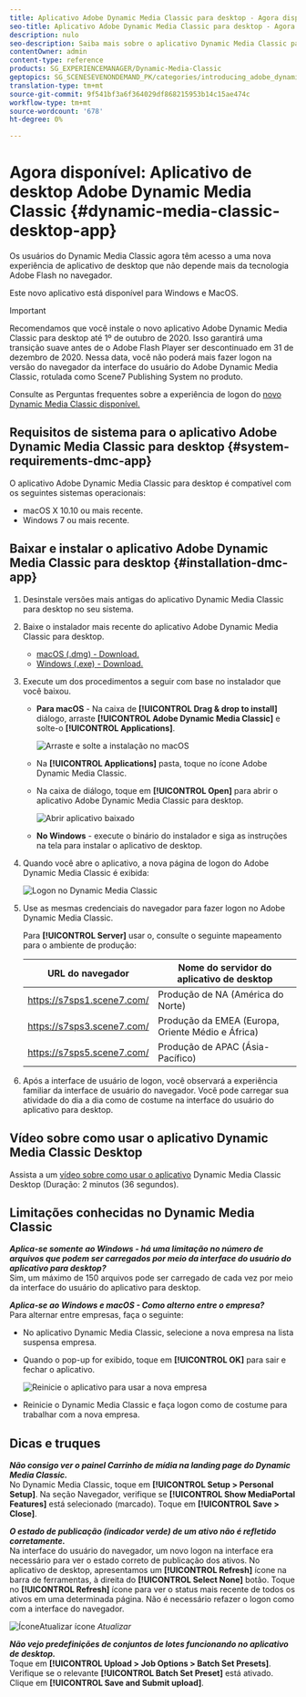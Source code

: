 ```yaml
---
title: Aplicativo Adobe Dynamic Media Classic para desktop - Agora disponível
seo-title: Aplicativo Adobe Dynamic Media Classic para desktop - Agora disponível
description: nulo
seo-description: Saiba mais sobre o aplicativo Dynamic Media Classic para desktop.
contentOwner: admin
content-type: reference
products: SG_EXPERIENCEMANAGER/Dynamic-Media-Classic
geptopics: SG_SCENESEVENONDEMAND_PK/categories/introducing_adobe_dynamic_media_classic
translation-type: tm+mt
source-git-commit: 9f541bf3a6f364029df868215953b14c15ae474c
workflow-type: tm+mt
source-wordcount: '678'
ht-degree: 0%

---
```



# Agora disponível: Aplicativo de desktop Adobe Dynamic Media Classic {#dynamic-media-classic-desktop-app}

Os usuários do Dynamic Media Classic agora têm acesso a uma nova experiência de aplicativo de desktop que não depende mais da tecnologia Adobe Flash no navegador.

Este novo aplicativo está disponível para Windows e MacOS.

>[!IMPORTANT]
>
>Recomendamos que você instale o novo aplicativo Adobe Dynamic Media Classic para desktop até 1º de outubro de 2020. Isso garantirá uma transição suave antes de o Adobe Flash Player ser descontinuado em 31 de dezembro de 2020. Nessa data, você não poderá mais fazer logon na versão do navegador da interface do usuário do Adobe Dynamic Media Classic, rotulada como Scene7 Publishing System no produto.

Consulte as Perguntas frequentes sobre a experiência de logon do [novo Dynamic Media Classic disponível.](/help/new-ui-2020.md)

## Requisitos de sistema para o aplicativo Adobe Dynamic Media Classic para desktop {#system-requirements-dmc-app}

O aplicativo Adobe Dynamic Media Classic para desktop é compatível com os seguintes sistemas operacionais:
* macOS X 10.10 ou mais recente.
* Windows 7 ou mais recente.

## Baixar e instalar o aplicativo Adobe Dynamic Media Classic para desktop {#installation-dmc-app}

1. Desinstale versões mais antigas do aplicativo Dynamic Media Classic para desktop no seu sistema.

1. Baixe o instalador mais recente do aplicativo Adobe Dynamic Media Classic para desktop.

   * [macOS (.dmg) - Download.](http://download.macromedia.com/dynamic-media-classic/20.20.1/adobe-dynamic-media-classic-20.20.1.dmg)
   * [Windows (.exe) - Download.](http://download.macromedia.com/dynamic-media-classic/20.20.1/adobe-dynamic-media-classic-20.20.1.exe)

1. Execute um dos procedimentos a seguir com base no instalador que você baixou.

   * **Para macOS** - Na caixa de **[!UICONTROL Drag & drop to install]** diálogo, arraste **[!UICONTROL Adobe Dynamic Media Classic]** e solte-o **[!UICONTROL Applications]**.

      ![Arraste e solte a instalação no macOS](/help/assets/dragondrop-install1.png)

   * Na **[!UICONTROL Applications]** pasta, toque no ícone Adobe Dynamic Media Classic.
   * Na caixa de diálogo, toque em **[!UICONTROL Open]** para abrir o aplicativo Adobe Dynamic Media Classic para desktop.

      ![Abrir aplicativo baixado](/help/assets/open-dmclassicapp1.png)

   * **No Windows** - execute o binário do instalador e siga as instruções na tela para instalar o aplicativo de desktop.

1. Quando você abre o aplicativo, a nova página de logon do Adobe Dynamic Media Classic é exibida:

   ![Logon no Dynamic Media Classic](/help/assets/dmclassic-login1.png)

1. Use as mesmas credenciais do navegador para fazer logon no Adobe Dynamic Media Classic.

   Para **[!UICONTROL Server]** usar o, consulte o seguinte mapeamento para o ambiente de produção:

   | URL do navegador | Nome do servidor do aplicativo de desktop |
   |---|---|
   | https://s7sps1.scene7.com/ | Produção de NA (América do Norte) |
   | https://s7sps3.scene7.com/ | Produção da EMEA (Europa, Oriente Médio e África) |
   | https://s7sps5.scene7.com/ | Produção de APAC (Ásia-Pacífico) |

1. Após a interface de usuário de logon, você observará a experiência familiar da interface de usuário do navegador. Você pode carregar sua atividade do dia a dia como de costume na interface do usuário do aplicativo para desktop.

## Vídeo sobre como usar o aplicativo Dynamic Media Classic Desktop

Assista a um [vídeo sobre como usar o aplicativo](https://docs.adobe.com/content/help/en/experience-manager-learn/assets/dynamic-media/dynamic-media-classic-desktop-application.html) Dynamic Media Classic Desktop (Duração: 2 minutos (36 segundos).

## Limitações conhecidas no Dynamic Media Classic

**_Aplica-se somente ao Windows - há uma limitação no número de arquivos que podem ser carregados por meio da interface do usuário do aplicativo para desktop?_**<br> Sim, um máximo de 150 arquivos pode ser carregado de cada vez por meio da interface do usuário do aplicativo para desktop.

**_Aplica-se ao Windows e macOS - Como alterno entre o empresa?_**<br> Para alternar entre empresas, faça o seguinte:
* No aplicativo Dynamic Media Classic, selecione a nova empresa na lista suspensa empresa.
* Quando o pop-up for exibido, toque em **[!UICONTROL OK]** para sair e fechar o aplicativo.

   ![Reinicie o aplicativo para usar a nova empresa](/help/assets/dmclassic-new-company1.png)
* Reinicie o Dynamic Media Classic e faça logon como de costume para trabalhar com a nova empresa.

## Dicas e truques

**_Não consigo ver o painel Carrinho de mídia na landing page do Dynamic Media Classic._**<br> No Dynamic Media Classic, toque em **[!UICONTROL Setup > Personal Setup]**. Na seção Navegador, verifique se **[!UICONTROL Show MediaPortal Features]** está selecionado (marcado). Toque em **[!UICONTROL Save > Close]**.

**_O estado de publicação (indicador verde) de um ativo não é refletido corretamente._**<br> Na interface do usuário do navegador, um novo logon na interface era necessário para ver o estado correto de publicação dos ativos. No aplicativo de desktop, apresentamos um **[!UICONTROL Refresh]** ícone na barra de ferramentas, à direita do **[!UICONTROL Select None]** botão. Toque no **[!UICONTROL Refresh]** ícone para ver o status mais recente de todos os ativos em uma determinada página. Não é necessário refazer o logon como com a interface do navegador.

![Ícone](/help/assets/refresh-icon1.png)Atualizar ícone *Atualizar*

**_Não vejo predefinições de conjuntos de lotes funcionando no aplicativo de desktop._**<br> Toque em **[!UICONTROL Upload > Job Options > Batch Set Presets]**. Verifique se o relevante **[!UICONTROL Batch Set Preset]** está ativado. Clique em **[!UICONTROL Save and Submit upload]**.
